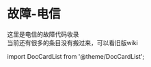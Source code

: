 # 故障-电信
这里是电信的故障代码收录\
当前还有很多的条目没有搬过来，可以看旧版wiki

import DocCardList from '@theme/DocCardList';

<DocCardList  className="docs-card" />
